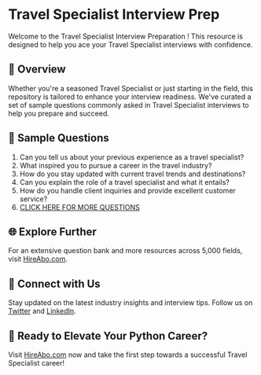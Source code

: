 # Travel Specialist Interview Prep

Welcome to the Travel Specialist Interview Preparation ! This resource is designed to help you ace your Travel Specialist interviews with confidence.

## 🚀 Overview

Whether you're a seasoned Travel Specialist or just starting in the field, this repository is tailored to enhance your interview readiness. We've curated a set of sample questions commonly asked in Travel Specialist interviews to help you prepare and succeed.

## 📝 Sample Questions

1. Can you tell us about your previous experience as a travel specialist?
2. What inspired you to pursue a career in the travel industry?
3. How do you stay updated with current travel trends and destinations?
4. Can you explain the role of a travel specialist and what it entails?
5. How do you handle client inquiries and provide excellent customer service?
6. [CLICK HERE FOR MORE QUESTIONS](https://hireabo.com/job/11_4_5/Travel%20Specialist)

## 🌐 Explore Further

For an extensive question bank and more resources across 5,000 fields, visit [HireAbo.com](https://www.hireabo.com).

## 📱 Connect with Us

Stay updated on the latest industry insights and interview tips. Follow us on [Twitter](https://twitter.com/hireabo) and [LinkedIn](https://www.linkedin.com/in/hire-abo-3609972a8/).

## 🚀 Ready to Elevate Your Python Career?

Visit [HireAbo.com](https://www.hireabo.com) now and take the first step towards a successful Travel Specialist career!